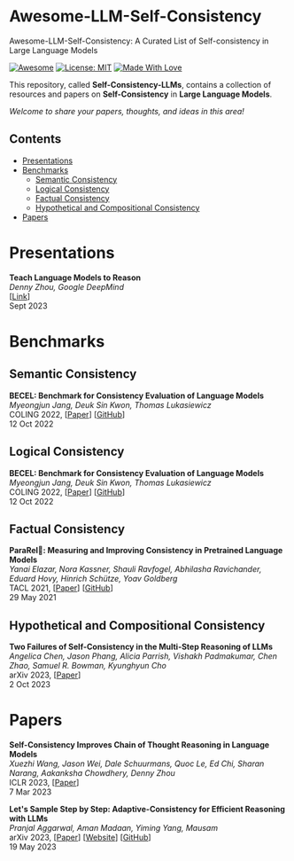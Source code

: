 # Awesome-LLM-Self-Consistency
Awesome-LLM-Self-Consistency: A Curated List of Self-consistency in Large Language Models

[![Awesome](https://cdn.rawgit.com/sindresorhus/awesome/d7305f38d29fed78fa85652e3a63e154dd8e8829/media/badge.svg)](https://github.com/SuperBruceJia/Awesome-LLM-Self-Consistency) 
[![License: MIT](https://img.shields.io/badge/License-MIT-green.svg)](https://opensource.org/licenses/MIT)
[![Made With Love](https://img.shields.io/badge/Made%20With-Love-red.svg)](https://github.com/SuperBruceJia/Awesome-LLM-Self-Consistency)

This repository, called **Self-Consistency-LLMs**, contains a collection of resources and papers on **Self-Consistency** in **Large Language Models**. 

*Welcome to share your papers, thoughts, and ideas in this area!* 

## Contents
- [Presentations](#Presentations)
- [Benchmarks](#Benchmarks)
  - [Semantic Consistency](#Semantic-Consistency)
  - [Logical Consistency](#Logical-Consistency)
  - [Factual Consistency](#Factual-Consistency)
  - [Hypothetical and Compositional Consistency](#Hypothetical-and-Compositional-Consistency)
- [Papers](#Papers)

# Presentations 
**Teach Language Models to Reason** \
*Denny Zhou, Google DeepMind* \
[[Link](https://dennyzhou.github.io/LLMs-Reason-2023-Harvard-Yale.pdf)] \
Sept 2023

# Benchmarks

## Semantic Consistency
**BECEL: Benchmark for Consistency Evaluation of Language Models** \
*Myeongjun Jang, Deuk Sin Kwon, Thomas Lukasiewicz* \
COLING 2022, [[Paper](https://aclanthology.org/2022.coling-1.324.pdf)] [[GitHub](https://github.com/MJ-Jang/BECEL)]\
12 Oct 2022

## Logical Consistency
**BECEL: Benchmark for Consistency Evaluation of Language Models** \
*Myeongjun Jang, Deuk Sin Kwon, Thomas Lukasiewicz* \
COLING 2022, [[Paper](https://aclanthology.org/2022.coling-1.324.pdf)] [[GitHub](https://github.com/MJ-Jang/BECEL)]\
12 Oct 2022

## Factual Consistency
**ParaRel:metal:: Measuring and Improving Consistency in Pretrained Language Models** \
*Yanai Elazar, Nora Kassner, Shauli Ravfogel, Abhilasha Ravichander, Eduard Hovy, Hinrich Schütze, Yoav Goldberg* \
TACL 2021, [[Paper](https://aclanthology.org/2021.tacl-1.60.pdf)] [[GitHub](https://github.com/yanaiela/pararel)]\
29 May 2021

## Hypothetical and Compositional Consistency
**Two Failures of Self-Consistency in the Multi-Step Reasoning of LLMs** \
*Angelica Chen, Jason Phang, Alicia Parrish, Vishakh Padmakumar, Chen Zhao, Samuel R. Bowman, Kyunghyun Cho* \
arXiv 2023, [[Paper](https://browse.arxiv.org/pdf/2305.14279.pdf)]\
2 Oct 2023

# Papers
**Self-Consistency Improves Chain of Thought Reasoning in Language Models** \
*Xuezhi Wang, Jason Wei, Dale Schuurmans, Quoc Le, Ed Chi, Sharan Narang, Aakanksha Chowdhery, Denny Zhou* \
ICLR 2023, [[Paper](https://openreview.net/pdf?id=1PL1NIMMrw)]\
7 Mar 2023

**Let's Sample Step by Step: Adaptive-Consistency for Efficient Reasoning with LLMs** \
*Pranjal Aggarwal, Aman Madaan, Yiming Yang, Mausam* \
arXiv 2023, [[Paper](https://browse.arxiv.org/pdf/2305.11860.pdf)] [[Website](http://sample-step-by-step.info/)] [[GitHub](https://github.com/Pranjal2041/AdaptiveConsistency)]\
19 May 2023

